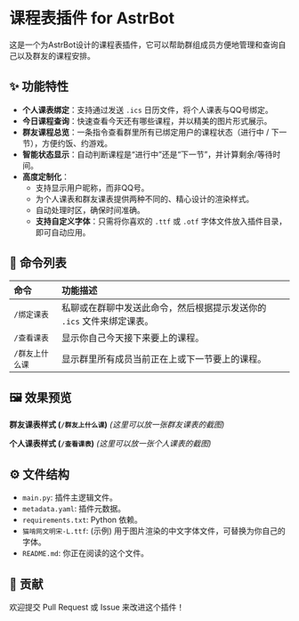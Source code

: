 # 课程表插件 for AstrBot

这是一个为AstrBot设计的课程表插件，它可以帮助群组成员方便地管理和查询自己以及群友的课程安排。

## ✨ 功能特性

*   **个人课表绑定**：支持通过发送 `.ics` 日历文件，将个人课表与QQ号绑定。
*   **今日课程查询**：快速查看今天还有哪些课程，并以精美的图片形式展示。
*   **群友课程总览**：一条指令查看群里所有已绑定用户的课程状态（进行中 / 下一节），方便约饭、约游戏。
*   **智能状态显示**：自动判断课程是“进行中”还是“下一节”，并计算剩余/等待时间。
*   **高度定制化**：
    *   支持显示用户昵称，而非QQ号。
    *   为个人课表和群友课表提供两种不同的、精心设计的渲染样式。
    *   自动处理时区，确保时间准确。
    *   **支持自定义字体**：只需将你喜欢的 `.ttf` 或 `.otf` 字体文件放入插件目录，即可自动应用。

## 📝 命令列表

| 命令 | 功能描述 |
| :--- | :--- |
| `/绑定课表` | 私聊或在群聊中发送此命令，然后根据提示发送你的 `.ics` 文件来绑定课表。 |
| `/查看课表` | 显示你自己今天接下来要上的课程。 |
| `/群友上什么课` | 显示群里所有成员当前正在上或下一节要上的课程。 |

## 🖼️ 效果预览

**群友课表样式 (`/群友上什么课`)**
*(这里可以放一张群友课表的截图)*

**个人课表样式 (`/查看课表`)**
*(这里可以放一张个人课表的截图)*

## ⚙️ 文件结构

*   `main.py`: 插件主逻辑文件。
*   `metadata.yaml`: 插件元数据。
*   `requirements.txt`: Python 依赖。
*   `猫啃网文明宋-L.ttf`: (示例) 用于图片渲染的中文字体文件，可替换为你自己的字体。
*   `README.md`: 你正在阅读的这个文件。

## 🤝 贡献

欢迎提交 Pull Request 或 Issue 来改进这个插件！